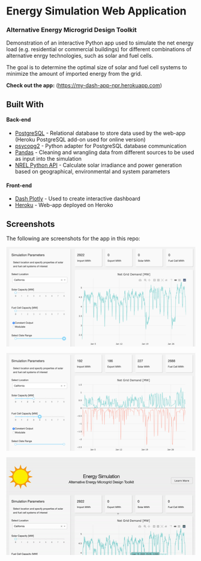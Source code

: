 # Energy Simulation Web Application

### Alternative Energy Microgrid Design Toolkit

Demonstration of an interactive Python app used to simulate the net energy load (e.g. residential or commercial buildings) for different combinations of alternative enrgy technologies, such as solar and fuel cells. 

The goal is to determine the optimal size of solar and fuel cell systems to minimize the amount of imported energy from the grid. 

**Check out the app:** (https://my-dash-app-npr.herokuapp.com)
 
## Built With

#### Back-end

- [PostgreSQL](https://www.postgresql.org) - Relational database to store data used by the web-app (Heroku PostgreSQL add-on used for online version) 
- [psycopg2](https://pypi.org/project/psycopg2/) - Python adapter for PostgreSQL database communication
- [Pandas](https://pandas.pydata.org) - Cleaning and wrangling data from different sources to be used as input into the simulation
- [NREL Python API](https://sam.nrel.gov/software-development-kit-sdk/pysam.html) - Calculate solar irradiance and power generation based on geographical, environmental and system parameters

#### Front-end

- [Dash Plotly](https://dash.plot.ly/) - Used to create interactive dashboard
- [Heroku](https://www.heroku.com) - Web-app deployed on Heroko  

## Screenshots

The following are screenshots for the app in this repo:

![screenshot](screenshots/screenshot_1.png)

![screenshot](screenshots/screenshot_2.png)

![recording](screenshots/animation.gif)
